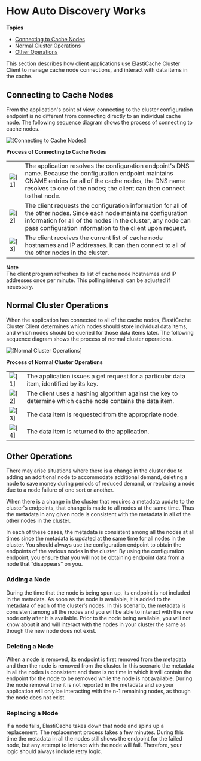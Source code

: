 # How Auto Discovery Works<a name="AutoDiscovery.HowAutoDiscoveryWorks"></a>

**Topics**
+ [Connecting to Cache Nodes](#AutoDiscovery.HowAutoDiscoveryWorks.Connecting)
+ [Normal Cluster Operations](#AutoDiscovery.HowAutoDiscoveryWorks.NormalOps)
+ [Other Operations](#AutoDiscovery.HowAutoDiscoveryWorks.OtherOps)

This section describes how client applications use ElastiCache Cluster Client to manage cache node connections, and interact with data items in the cache\.

## Connecting to Cache Nodes<a name="AutoDiscovery.HowAutoDiscoveryWorks.Connecting"></a>

From the application's point of view, connecting to the cluster configuration endpoint is no different from connecting directly to an individual cache node\. The following sequence diagram shows the process of connecting to cache nodes\. 

![\[Connecting to Cache Nodes\]](http://docs.aws.amazon.com/AmazonElastiCache/latest/mem-ug/images/autodiscovery_cluster_membership_refresh-diagram.png)


**Process of Connecting to Cache Nodes**  

|  |  | 
| --- |--- |
|  ![\[1\]](http://docs.aws.amazon.com/AmazonElastiCache/latest/mem-ug/images/callouts/1.png) | The application resolves the configuration endpoint's DNS name\. Because the configuration endpoint maintains CNAME entries for all of the cache nodes, the DNS name resolves to one of the nodes; the client can then connect to that node\. | 
|  ![\[2\]](http://docs.aws.amazon.com/AmazonElastiCache/latest/mem-ug/images/callouts/2.png) | The client requests the configuration information for all of the other nodes\. Since each node maintains configuration information for all of the nodes in the cluster, any node can pass configuration information to the client upon request\. | 
|  ![\[3\]](http://docs.aws.amazon.com/AmazonElastiCache/latest/mem-ug/images/callouts/3.png) | The client receives the current list of cache node hostnames and IP addresses\. It can then connect to all of the other nodes in the cluster\. | 

**Note**  
The client program refreshes its list of cache node hostnames and IP addresses once per minute\. This polling interval can be adjusted if necessary\.

## Normal Cluster Operations<a name="AutoDiscovery.HowAutoDiscoveryWorks.NormalOps"></a>

When the application has connected to all of the cache nodes, ElastiCache Cluster Client determines which nodes should store individual data items, and which nodes should be queried for those data items later\. The following sequence diagram shows the process of normal cluster operations\.

![\[Normal Cluster Operations\]](http://docs.aws.amazon.com/AmazonElastiCache/latest/mem-ug/images/autodiscovery_normal_cache_usage-diagram.png)


**Process of Normal Cluster Operations**  

|  |  | 
| --- |--- |
|  ![\[1\]](http://docs.aws.amazon.com/AmazonElastiCache/latest/mem-ug/images/callouts/1.png) | The application issues a get request for a particular data item, identified by its key\. | 
|  ![\[2\]](http://docs.aws.amazon.com/AmazonElastiCache/latest/mem-ug/images/callouts/2.png) | The client uses a hashing algorithm against the key to determine which cache node contains the data item\. | 
|  ![\[3\]](http://docs.aws.amazon.com/AmazonElastiCache/latest/mem-ug/images/callouts/3.png) | The data item is requested from the appropriate node\. | 
|  ![\[4\]](http://docs.aws.amazon.com/AmazonElastiCache/latest/mem-ug/images/callouts/4.png) | The data item is returned to the application\. | 

## Other Operations<a name="AutoDiscovery.HowAutoDiscoveryWorks.OtherOps"></a>

There may arise situations where there is a change in the cluster due to adding an additional node to accommodate additional demand, deleting a node to save money during periods of reduced demand, or replacing a node due to a node failure of one sort or another\.

When there is a change in the cluster that requires a metadata update to the cluster's endpoints, that change is made to all nodes at the same time\. Thus the metadata in any given node is consistent with the metadata in all of the other nodes in the cluster\.

In each of these cases, the metadata is consistent among all the nodes at all times since the metadata is updated at the same time for all nodes in the cluster\. You should always use the configuration endpoint to obtain the endpoints of the various nodes in the cluster\. By using the configuration endpoint, you ensure that you will not be obtaining endpoint data from a node that “disappears” on you\.

### Adding a Node<a name="AutoDiscovery.HowAutoDiscoveryWorks.OtherOps.AddNode"></a>

During the time that the node is being spun up, its endpoint is not included in the metadata\. As soon as the node is available, it is added to the metadata of each of the cluster’s nodes\. In this scenario, the metadata is consistent among all the nodes and you will be able to interact with the new node only after it is available\. Prior to the node being available, you will not know about it and will interact with the nodes in your cluster the same as though the new node does not exist\.

### Deleting a Node<a name="AutoDiscovery.HowAutoDiscoveryWorks.OtherOps.DelNode"></a>

When a node is removed, its endpoint is first removed from the metadata and then the node is removed from the cluster\. In this scenario the metadata in all the nodes is consistent and there is no time in which it will contain the endpoint for the node to be removed while the node is not available\. During the node removal time it is not reported in the metadata and so your application will only be interacting with the n\-1 remaining nodes, as though the node does not exist\.

### Replacing a Node<a name="AutoDiscovery.HowAutoDiscoveryWorks.OtherOps.ReplaceNode"></a>

If a node fails, ElastiCache takes down that node and spins up a replacement\. The replacement process takes a few minutes\. During this time the metadata in all the nodes still shows the endpoint for the failed node, but any attempt to interact with the node will fail\. Therefore, your logic should always include retry logic\.